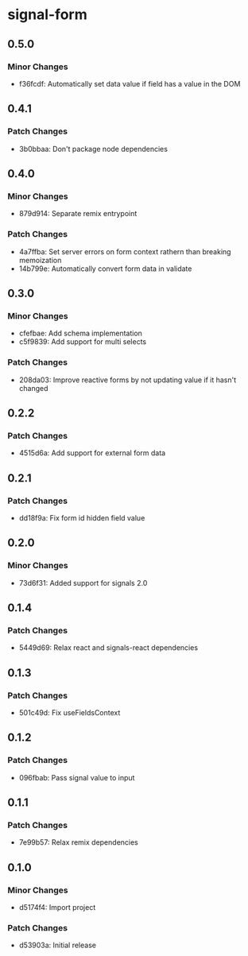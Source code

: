 # signal-form

## 0.5.0

### Minor Changes

- f36fcdf: Automatically set data value if field has a value in the DOM

## 0.4.1

### Patch Changes

- 3b0bbaa: Don't package node dependencies

## 0.4.0

### Minor Changes

- 879d914: Separate remix entrypoint

### Patch Changes

- 4a7ffba: Set server errors on form context rathern than breaking memoization
- 14b799e: Automatically convert form data in validate

## 0.3.0

### Minor Changes

- cfefbae: Add schema implementation
- c5f9839: Add support for multi selects

### Patch Changes

- 208da03: Improve reactive forms by not updating value if it hasn't changed

## 0.2.2

### Patch Changes

- 4515d6a: Add support for external form data

## 0.2.1

### Patch Changes

- dd18f9a: Fix form id hidden field value

## 0.2.0

### Minor Changes

- 73d6f31: Added support for signals 2.0

## 0.1.4

### Patch Changes

- 5449d69: Relax react and signals-react dependencies

## 0.1.3

### Patch Changes

- 501c49d: Fix useFieldsContext

## 0.1.2

### Patch Changes

- 096fbab: Pass signal value to input

## 0.1.1

### Patch Changes

- 7e99b57: Relax remix dependencies

## 0.1.0

### Minor Changes

- d5174f4: Import project

### Patch Changes

- d53903a: Initial release
